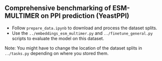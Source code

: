 ## Comprehensive benchmarking of ESM-MULTIMER on PPI prediction (YeastPPI)

* Follow `prepare_data.ipynb` to download and process the dataset splits. 
* Use the `../embeddings_esm_multimer.py` and `../finetune_general.py` scripts to evaluate the model on this dataset. 

Note: You might have to change the location of the dataset splits in `../tasks.py` depending on where you stored them. 